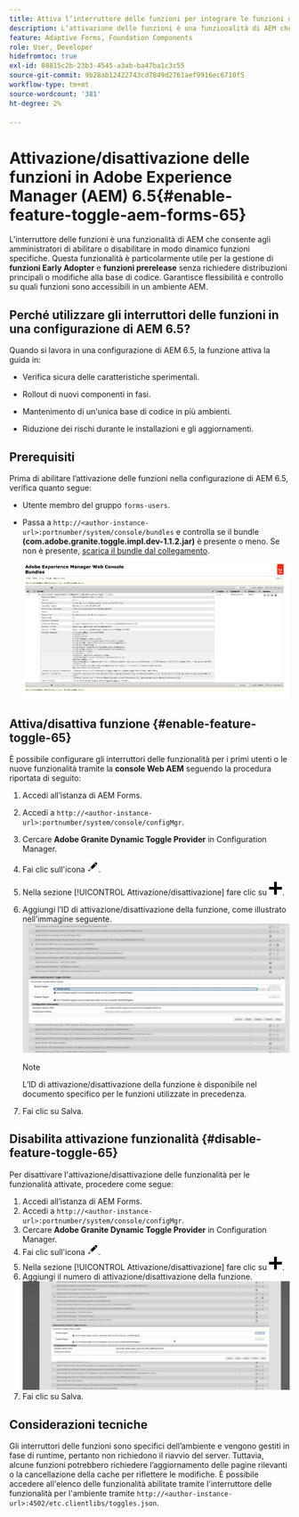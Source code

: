 ```yaml
---
title: Attiva l’interruttore delle funzioni per integrare le funzioni di adozione anticipata e prerelease
description: L’attivazione delle funzioni è una funzionalità di AEM che consente agli amministratori di abilitare le nuove funzioni in un ambiente di runtime.
feature: Adaptive Forms, Foundation Components
role: User, Developer
hidefromtoc: true
exl-id: 08815c2b-23b3-4545-a3ab-ba47ba1c3c55
source-git-commit: 9b28ab12422743cd7849d2761aef9916ec6710f5
workflow-type: tm+mt
source-wordcount: '381'
ht-degree: 2%

---
```


# Attivazione/disattivazione delle funzioni in Adobe Experience Manager (AEM) 6.5{#enable-feature-toggle-aem-forms-65}

L’interruttore delle funzioni è una funzionalità di AEM che consente agli amministratori di abilitare o disabilitare in modo dinamico funzioni specifiche. Questa funzionalità è particolarmente utile per la gestione di **funzioni Early Adopter** e **funzioni prerelease** senza richiedere distribuzioni principali o modifiche alla base di codice. Garantisce flessibilità e controllo su quali funzioni sono accessibili in un ambiente AEM.

## Perché utilizzare gli interruttori delle funzioni in una configurazione di AEM 6.5?

Quando si lavora in una configurazione di AEM 6.5, la funzione attiva la guida in:

* Verifica sicura delle caratteristiche sperimentali.

* Rollout di nuovi componenti in fasi.

* Mantenimento di un&#39;unica base di codice in più ambienti.

* Riduzione dei rischi durante le installazioni e gli aggiornamenti.

## Prerequisiti

Prima di abilitare l’attivazione delle funzioni nella configurazione di AEM 6.5, verifica quanto segue:

* Utente membro del gruppo `forms-users`.

* Passa a `http://<author-instance-url>:portnumber/system/console/bundles` e controlla se il bundle **(com.adobe.granite.toggle.impl.dev-1.1.2.jar)** è presente o meno. Se non è presente, [scarica il bundle dal collegamento](https://experience.adobe.com/#/downloads/content/software-distribution/en/aem.html?package=/content/software-distribution/en/details.html/content/dam/aem/public/adobe/packages/cq650/hotfix/com.adobe.granite.toggle.impl.dev-1.1.2%20.jar).

  ![Attiva/Disattiva funzionalità](/help/forms/using/assets/feature-toggle-6.5.png)

## Attiva/disattiva funzione {#enable-feature-toggle-65}

È possibile configurare gli interruttori delle funzionalità per i primi utenti o le nuove funzionalità tramite la **console Web AEM** seguendo la procedura riportata di seguito:

1. Accedi all’istanza di AEM Forms.
2. Accedi a `http://<author-instance-url>:portnumber/system/console/configMgr`.
3. Cercare **Adobe Granite Dynamic Toggle Provider** in Configuration Manager.
4. Fai clic sull&#39;icona ![icona-matita](assets/illustratorcc_penciltool_cur_edit_2_17.png).
5. Nella sezione [!UICONTROL Attivazione/disattivazione] fare clic su ![icona a forma di matita](assets/aem6forms_add.png).
6. Aggiungi l’ID di attivazione/disattivazione della funzione, come illustrato nell’immagine seguente.
   ![Aggiungi/nascondi](assets/add_toggle_number_forms.png)

   >[!NOTE]
   >
   >L’ID di attivazione/disattivazione della funzione è disponibile nel documento specifico per le funzioni utilizzate in precedenza.

7. Fai clic su Salva.

## Disabilita attivazione funzionalità {#disable-feature-toggle-65}

Per disattivare l&#39;attivazione/disattivazione delle funzionalità per le funzionalità attivate, procedere come segue:

1. Accedi all’istanza di AEM Forms.
2. Accedi a `http://<author-instance-url>:portnumber/system/console/configMgr`.
3. Cercare **Adobe Granite Dynamic Toggle Provider** in Configuration Manager.
4. Fai clic sull&#39;icona ![icona-matita](assets/illustratorcc_penciltool_cur_edit_2_17.png).
5. Nella sezione [!UICONTROL Attivazione/disattivazione] fare clic su ![icona a forma di matita](assets/aem6forms_add.png).
6. Aggiungi il numero di attivazione/disattivazione della funzione.
   ![Rimuovi](assets/remove_toggle_feature_forms.png)
7. Fai clic su Salva.

## Considerazioni tecniche

Gli interruttori delle funzioni sono specifici dell’ambiente e vengono gestiti in fase di runtime, pertanto non richiedono il riavvio del server. Tuttavia, alcune funzioni potrebbero richiedere l’aggiornamento delle pagine rilevanti o la cancellazione della cache per riflettere le modifiche.
È possibile accedere all&#39;elenco delle funzionalità abilitate tramite l&#39;interruttore delle funzionalità per l&#39;ambiente tramite `http://<author-instance-url>:4502/etc.clientlibs/toggles.json`.
